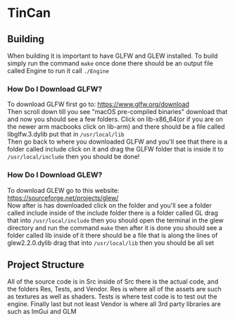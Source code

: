 # TinCan

## Building
When building it is important to have GLFW and GLEW installed. To build simply run the command ```make```
once done there should be an output file called Engine to run it call ```./Engine```
### How Do I Download GLFW?
To download GLFW first go to: https://www.glfw.org/download<br>
Then scroll down till you see "macOS pre-compiled binaries" download that and now you should see a few folders. Click on lib-x86_64(or if you are on the newer arm macbooks click on lib-arm) and there should be a file called libglfw.3.dylib put that in ```/usr/local/lib```<br>
Then go back to where you downloaded GLFW and you'll see that there is a folder called include click on it and drag the GLFW folder that is inside it to ```/usr/local/include``` then you should be done!

### How Do I Download GLEW?
To download GLEW go to this website: https://sourceforge.net/projects/glew/<br>
Now after is has downloaded click on the folder and you'll see a folder called include inside of the include folder there is a folder called GL drag that into ```/usr/local/include``` then you should open the terminal in the glew directory and run the command ```make``` then after it is done you should see a folder called lib inside of it there should be a file that is along the lines of glew2.2.0.dylib drag that into ```/usr/local/lib``` then you should be all set


## Project Structure
All of the source code is in Src inside of Src there is the actual code, and the folders Res, Tests, and Vendor. Res is where all of the assets are such as textures as well as shaders. Tests is where test code is to test out the engine. Finally last but not least Vendor is where all 3rd party libraries are such as ImGui and GLM
